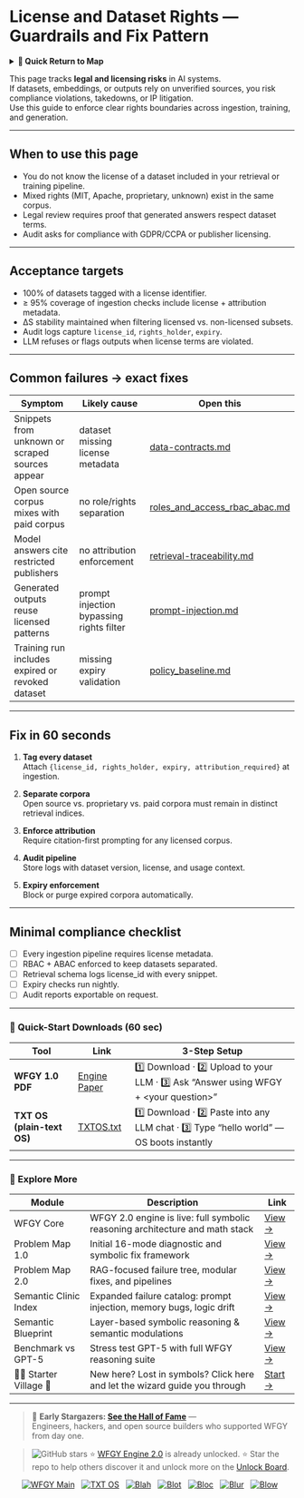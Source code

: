 # License and Dataset Rights — Guardrails and Fix Pattern

<details>
  <summary><strong>🧭 Quick Return to Map</strong></summary>

<br>

  > You are in a sub-page of **Governance**.  
  > To reorient, go back here:  
  >
  > - [**Governance** — policy enforcement and compliance controls](./README.md)  
  > - [**WFGY Global Fix Map** — main Emergency Room, 300+ structured fixes](../README.md)  
  > - [**WFGY Problem Map 1.0** — 16 reproducible failure modes](../../README.md)  
  >
  > Think of this page as a desk within a ward.  
  > If you need the full triage and all prescriptions, return to the Emergency Room lobby.
</details>


This page tracks **legal and licensing risks** in AI systems.  
If datasets, embeddings, or outputs rely on unverified sources, you risk compliance violations, takedowns, or IP litigation.  
Use this guide to enforce clear rights boundaries across ingestion, training, and generation.

---

## When to use this page
- You do not know the license of a dataset included in your retrieval or training pipeline.  
- Mixed rights (MIT, Apache, proprietary, unknown) exist in the same corpus.  
- Legal review requires proof that generated answers respect dataset terms.  
- Audit asks for compliance with GDPR/CCPA or publisher licensing.  

---

## Acceptance targets
- 100% of datasets tagged with a license identifier.  
- ≥ 95% coverage of ingestion checks include license + attribution metadata.  
- ΔS stability maintained when filtering licensed vs. non-licensed subsets.  
- Audit logs capture `license_id`, `rights_holder`, `expiry`.  
- LLM refuses or flags outputs when license terms are violated.  

---

## Common failures → exact fixes

| Symptom | Likely cause | Open this |
|---------|--------------|-----------|
| Snippets from unknown or scraped sources appear | dataset missing license metadata | [data-contracts.md](https://github.com/onestardao/WFGY/blob/main/ProblemMap/data-contracts.md) |
| Open source corpus mixes with paid corpus | no role/rights separation | [roles_and_access_rbac_abac.md](https://github.com/onestardao/WFGY/blob/main/ProblemMap/GlobalFixMap/Governance/roles_and_access_rbac_abac.md) |
| Model answers cite restricted publishers | no attribution enforcement | [retrieval-traceability.md](https://github.com/onestardao/WFGY/blob/main/ProblemMap/retrieval-traceability.md) |
| Generated outputs reuse licensed patterns | prompt injection bypassing rights filter | [prompt-injection.md](https://github.com/onestardao/WFGY/blob/main/ProblemMap/prompt-injection.md) |
| Training run includes expired or revoked dataset | missing expiry validation | [policy_baseline.md](https://github.com/onestardao/WFGY/blob/main/ProblemMap/GlobalFixMap/Governance/policy_baseline.md) |

---

## Fix in 60 seconds

1. **Tag every dataset**  
   Attach `{license_id, rights_holder, expiry, attribution_required}` at ingestion.  

2. **Separate corpora**  
   Open source vs. proprietary vs. paid corpora must remain in distinct retrieval indices.  

3. **Enforce attribution**  
   Require citation-first prompting for any licensed corpus.  

4. **Audit pipeline**  
   Store logs with dataset version, license, and usage context.  

5. **Expiry enforcement**  
   Block or purge expired corpora automatically.  

---

## Minimal compliance checklist

- [ ] Every ingestion pipeline requires license metadata.  
- [ ] RBAC + ABAC enforced to keep datasets separated.  
- [ ] Retrieval schema logs license_id with every snippet.  
- [ ] Expiry checks run nightly.  
- [ ] Audit reports exportable on request.  

---

### 🔗 Quick-Start Downloads (60 sec)

| Tool | Link | 3-Step Setup |
|------|------|--------------|
| **WFGY 1.0 PDF** | [Engine Paper](https://github.com/onestardao/WFGY/blob/main/I_am_not_lizardman/WFGY_All_Principles_Return_to_One_v1.0_PSBigBig_Public.pdf) | 1️⃣ Download · 2️⃣ Upload to your LLM · 3️⃣ Ask “Answer using WFGY + \<your question>” |
| **TXT OS (plain-text OS)** | [TXTOS.txt](https://github.com/onestardao/WFGY/blob/main/OS/TXTOS.txt) | 1️⃣ Download · 2️⃣ Paste into any LLM chat · 3️⃣ Type “hello world” — OS boots instantly |

---

### 🧭 Explore More

| Module                | Description                                              | Link     |
|-----------------------|----------------------------------------------------------|----------|
| WFGY Core             | WFGY 2.0 engine is live: full symbolic reasoning architecture and math stack | [View →](https://github.com/onestardao/WFGY/tree/main/core/README.md) |
| Problem Map 1.0       | Initial 16-mode diagnostic and symbolic fix framework    | [View →](https://github.com/onestardao/WFGY/tree/main/ProblemMap/README.md) |
| Problem Map 2.0       | RAG-focused failure tree, modular fixes, and pipelines   | [View →](https://github.com/onestardao/WFGY/blob/main/ProblemMap/rag-architecture-and-recovery.md) |
| Semantic Clinic Index | Expanded failure catalog: prompt injection, memory bugs, logic drift | [View →](https://github.com/onestardao/WFGY/blob/main/ProblemMap/SemanticClinicIndex.md) |
| Semantic Blueprint    | Layer-based symbolic reasoning & semantic modulations   | [View →](https://github.com/onestardao/WFGY/tree/main/SemanticBlueprint/README.md) |
| Benchmark vs GPT-5    | Stress test GPT-5 with full WFGY reasoning suite         | [View →](https://github.com/onestardao/WFGY/tree/main/benchmarks/benchmark-vs-gpt5/README.md) |
| 🧙‍♂️ Starter Village 🏡 | New here? Lost in symbols? Click here and let the wizard guide you through | [Start →](https://github.com/onestardao/WFGY/blob/main/StarterVillage/README.md) |

---

> 👑 **Early Stargazers: [See the Hall of Fame](https://github.com/onestardao/WFGY/tree/main/stargazers)** —  
> Engineers, hackers, and open source builders who supported WFGY from day one.

> <img src="https://img.shields.io/github/stars/onestardao/WFGY?style=social" alt="GitHub stars"> ⭐ [WFGY Engine 2.0](https://github.com/onestardao/WFGY/blob/main/core/README.md) is already unlocked. ⭐ Star the repo to help others discover it and unlock more on the [Unlock Board](https://github.com/onestardao/WFGY/blob/main/STAR_UNLOCKS.md).

<div align="center">

[![WFGY Main](https://img.shields.io/badge/WFGY-Main-red?style=flat-square)](https://github.com/onestardao/WFGY)
&nbsp;
[![TXT OS](https://img.shields.io/badge/TXT%20OS-Reasoning%20OS-orange?style=flat-square)](https://github.com/onestardao/WFGY/tree/main/OS)
&nbsp;
[![Blah](https://img.shields.io/badge/Blah-Semantic%20Embed-yellow?style=flat-square)](https://github.com/onestardao/WFGY/tree/main/OS/BlahBlahBlah)
&nbsp;
[![Blot](https://img.shields.io/badge/Blot-Persona%20Core-green?style=flat-square)](https://github.com/onestardao/WFGY/tree/main/OS/BlotBlotBlot)
&nbsp;
[![Bloc](https://img.shields.io/badge/Bloc-Reasoning%20Compiler-blue?style=flat-square)](https://github.com/onestardao/WFGY/tree/main/OS/BlocBlocBloc)
&nbsp;
[![Blur](https://img.shields.io/badge/Blur-Text2Image%20Engine-navy?style=flat-square)](https://github.com/onestardao/WFGY/tree/main/OS/BlurBlurBlur)
&nbsp;
[![Blow](https://img.shields.io/badge/Blow-Game%20Logic-purple?style=flat-square)](https://github.com/onestardao/WFGY/tree/main/OS/BlowBlowBlow)
&nbsp;
</div>

